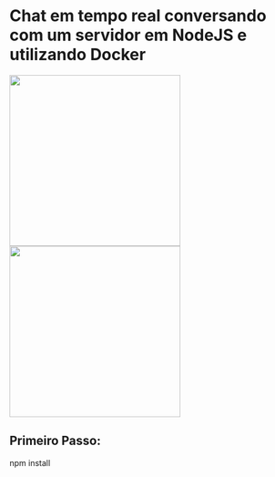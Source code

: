 # Chat em tempo real conversando com um servidor em NodeJS e utilizando Docker
<img src="https://nodejs.org/static/images/logos/nodejs-new-pantone-black.png" width="300">
<img src="https://www.mundodocker.com.br/wp-content/uploads/2015/06/docker_facebook_share.png" width="300">

## Primeiro Passo:

npm install

